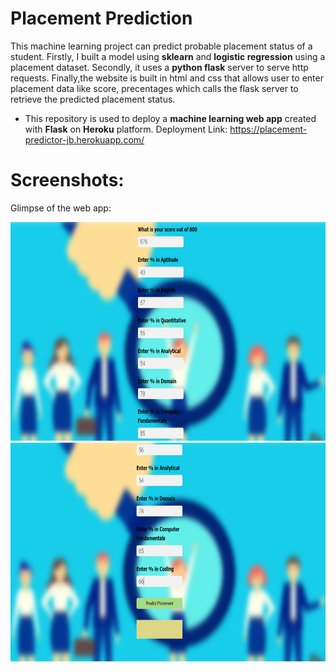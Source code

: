 
# Placement Prediction 

This machine learning project  can predict probable placement status of a student. 
Firstly, I built a model using **sklearn** and **logistic regression** using a placement dataset.
Secondly, it uses a **python flask** server to serve http requests. 
Finally,the website is built in html and css that allows user to enter placement data like score, precentages which calls the
flask server to retrieve the predicted placement status.
- This repository is used to deploy a **machine learning web app** created with **Flask** on **Heroku** platform.
    Deployment Link: https://placement-predictor-jb.herokuapp.com/

# Screenshots:
Glimpse of the web app:

<img src="readme_files/img1.png" width="510" height="350"/> <img src="readme_files/img2.png" width="510" height="350"/> 

